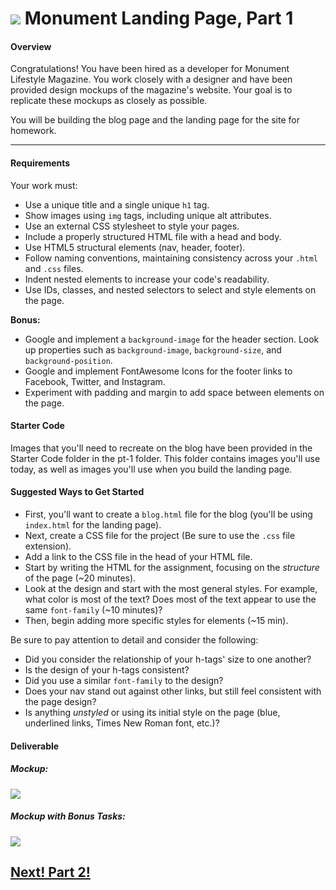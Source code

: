 # ![](https://ga-dash.s3.amazonaws.com/production/assets/logo-9f88ae6c9c3871690e33280fcf557f33.png) Monument Landing Page, Part 1

#### Overview

Congratulations! You have been hired as a developer for Monument Lifestyle Magazine. You work closely with a designer and have been provided design mockups of the magazine's website. Your goal is to replicate these mockups as closely as possible.

You will be building the blog page and the landing page for the site for homework.


---

#### Requirements

Your work must:


- Use a unique title and a single unique `h1` tag.
- Show images using `img` tags, including unique alt attributes.
- Use an external CSS stylesheet to style your pages.
- Include a properly structured HTML file with a head and body.
- Use HTML5 structural elements (nav, header, footer).
- Follow naming conventions, maintaining consistency across your `.html` and `.css` files.
- Indent nested elements to increase your code's readability.
- Use IDs, classes, and nested selectors to select and style elements on the page.


**Bonus:**

- Google and implement a `background-image` for the header section. Look up properties such as `background-image`, `background-size`, and `background-position`.
- Google and implement FontAwesome Icons for the footer links to Facebook, Twitter, and Instagram.
- Experiment with padding and margin to add space between elements on the page.

#### Starter Code

Images that you'll need to recreate on the blog have been provided in the Starter Code folder in the pt-1 folder. This folder contains images you'll use today, as well as images you'll use when you build the landing page.

#### Suggested Ways to Get Started

- First, you'll want to create a `blog.html` file for the blog (you'll be using `index.html` for the landing page).
- Next, create a CSS file for the project (Be sure to use the `.css` file extension).
- Add a link to the CSS file in the head of your HTML file.
- Start by writing the HTML for the assignment, focusing on the _structure_ of the page (~20 minutes).
- Look at the design and start with the most general styles. For example, what color is most of the text? Does most of the text appear to use the same `font-family` (~10 minutes)?
- Then, begin adding more specific styles for elements (~15 min).

Be sure to pay attention to detail and consider the following:
- Did you consider the relationship of your h-tags' size to one another?
- Is the design of your h-tags consistent?
- Did you use a similar `font-family` to the design?
- Does your nav stand out against other links, but still feel consistent with the page design?
- Is anything *unstyled* or using its initial style on the page (blue, underlined links, Times New Roman font, etc.)?


#### Deliverable

##### Mockup:
![](screenshots/blog_pt_1.png)

##### Mockup with Bonus Tasks:
![](screenshots/blog_pt_1_challenge.png)

## [Next! Part 2!](../pt-2/README.md)
